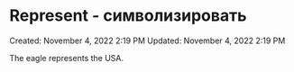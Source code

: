 # Represent - символизировать

Created: November 4, 2022 2:19 PM
Updated: November 4, 2022 2:19 PM

The eagle represents the USA.